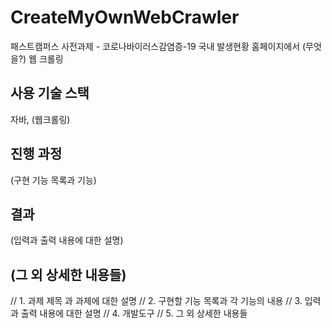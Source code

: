 # CreateMyOwnWebCrawler
패스트캠퍼스 사전과제 - 코로나바이러스감염증-19 국내 발생현황 홈페이지에서 (무엇을?) 웹 크롤링

## 사용 기술 스택
자바, (웹크롤링)

## 진행 과정
(구현 기능 목록과 기능)

## 결과
(입력과 출력 내용에 대한 설명)

## (그 외 상세한 내용들)
// 1. 과제 제목 과 과제에 대한 설명
// 2. 구현할 기능 목록과 각 기능의 내용
// 3. 입력과 출력 내용에 대한 설명
// 4. 개발도구
// 5. 그 외 상세한 내용들
